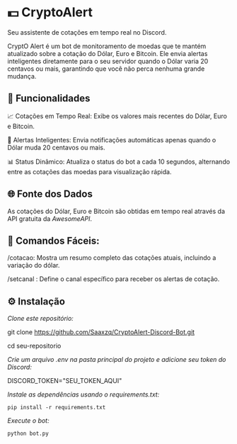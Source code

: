  # 💵 CryptoAlert #

Seu assistente de cotações em tempo real no Discord.

CryptO Alert é um bot de monitoramento de moedas que te mantém atualizado sobre a cotação do Dólar, Euro e Bitcoin. Ele envia alertas inteligentes diretamente para o seu servidor quando o Dólar varia 20 centavos ou mais, garantindo que você não perca nenhuma grande mudança.

## 🚀 Funcionalidades ##

📈 Cotações em Tempo Real: Exibe os valores mais recentes do Dólar, Euro e Bitcoin.

💬 Alertas Inteligentes: Envia notificações automáticas apenas quando o Dólar muda 20 centavos ou mais.

📊 Status Dinâmico: Atualiza o status do bot a cada 10 segundos, alternando entre as cotações das moedas para visualização rápida.

## 🌐 Fonte dos Dados ##

As cotações do Dólar, Euro e Bitcoin são obtidas em tempo real através da API gratuita da *AwesomeAPI*.

## 📝 Comandos Fáceis: ##

/cotacao: Mostra um resumo completo das cotações atuais, incluindo a variação do dólar.

/setcanal <nome>: Define o canal específico para receber os alertas de cotação.

## ⚙ Instalação ##

*Clone este repositório:*

git clone https://github.com/Saaxzq/CryptoAlert-Discord-Bot.git  

cd seu-repositorio

*Crie um arquivo .env na pasta principal do projeto e adicione seu token do Discord:*

DISCORD_TOKEN="SEU_TOKEN_AQUI"

*Instale as dependências usando o requirements.txt:*

`pip install -r requirements.txt`

*Execute o bot:*

`python bot.py`